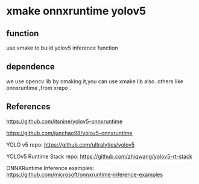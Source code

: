 # xmake onnxruntime  yolov5

## function
 
use xmake to build yolov5 inference function

## dependence

we use opencv lib by cmaking it,you can use xmake lib also.
others like onnxruntime ,from xrepo .

## References

https://github.com/itsnine/yolov5-onnxruntime

https://github.com/junchao98/yolov5-onnxruntime

YOLO v5 repo: https://github.com/ultralytics/yolov5

YOLOv5 Runtime Stack repo: https://github.com/zhiqwang/yolov5-rt-stack

ONNXRuntime Inference examples: https://github.com/microsoft/onnxruntime-inference-examples

